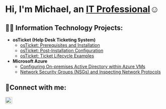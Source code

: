<h1>Hi, I'm Michael, an <a href="https://www.linkedin.com/in/michael-palmer-27098a344/">IT Professional</a>☺</h1>

<h2>👨‍💻 Information Technology Projects:</h2>

- <b>osTicket (Help Desk Ticketing System)</b>
  - [osTicket: Prerequisites and Installation](https://github.com/MichaelPalmer-IT/osticket-prereqs)
  - [osTicket: Post-Installation Configuration](https://github.com/MichaelPalmer-IT/post-install-config)
  - [osTicket: Ticket Lifecycle Examples](https://github.com/MichaelPalmer-IT/ticket-lifecycle)
- <b>Microsoft Azure</b>
  - [Configuring On-premises Active Directory within Azure VMs](https://github.com/MichaelPalmer-IT/configure-ad)
  - [Network Security Groups (NSGs) and Inspecting Network Protocols](https://github.com/MichaelPalmer-IT/azure-network-protocols)

<h2>🤳Connect with me:</h2>


[<img align="left" alt="Josh | LinkedIn" width="22px" src="https://cdn.jsdelivr.net/npm/simple-icons@v3/icons/linkedin.svg" />][linkedin]

[twitter]: https://twitter.com/Josh
[instagram]: https://www.instagram.com/Josh
[linkedin]: https://www.linkedin.com/in/michael-palmer-27098a344/

